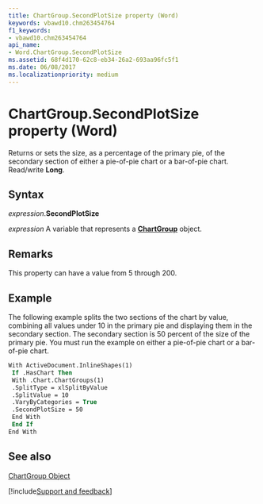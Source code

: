 ```yaml
---
title: ChartGroup.SecondPlotSize property (Word)
keywords: vbawd10.chm263454764
f1_keywords:
- vbawd10.chm263454764
api_name:
- Word.ChartGroup.SecondPlotSize
ms.assetid: 68f4d170-62c8-eb34-26a2-693aa96fc5f1
ms.date: 06/08/2017
ms.localizationpriority: medium
---
```



# ChartGroup.SecondPlotSize property (Word)

Returns or sets the size, as a percentage of the primary pie, of the secondary section of either a pie-of-pie chart or a bar-of-pie chart. Read/write **Long**.


## Syntax

_expression_.**SecondPlotSize**

_expression_ A variable that represents a **[ChartGroup](Word.ChartGroup.md)** object.


## Remarks

This property can have a value from 5 through 200. 


## Example

The following example splits the two sections of the chart by value, combining all values under 10 in the primary pie and displaying them in the secondary section. The secondary section is 50 percent of the size of the primary pie. You must run the example on either a pie-of-pie chart or a bar-of-pie chart.


```vb
With ActiveDocument.InlineShapes(1) 
 If .HasChart Then 
 With .Chart.ChartGroups(1) 
 .SplitType = xlSplitByValue 
 .SplitValue = 10 
 .VaryByCategories = True 
 .SecondPlotSize = 50 
 End With 
 End If 
End With
```


## See also


[ChartGroup Object](Word.ChartGroup.md)

[!include[Support and feedback](~/includes/feedback-boilerplate.md)]